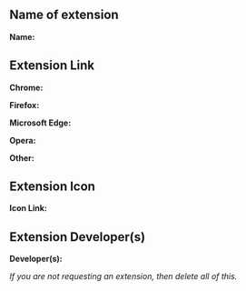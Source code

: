 ## Name of extension

**Name:** 

## Extension Link

**Chrome:** 

**Firefox:** 

**Microsoft Edge:** 

**Opera:** 

**Other:** 

## Extension Icon

**Icon Link:** 

## Extension Developer(s)

**Developer(s):**

*If you are not requesting an extension, then delete all of this.*
